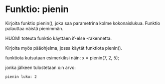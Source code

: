 # Funktio: pienin

Kirjoita funktio pienin(), joka saa parametrina kolme kokonaislukua. Funktio palauttaa näistä pienimmän.

HUOM! toteuta funktio käyttäen if-else -rakennetta.

Kirjoita myös pääohjelma, jossa käytät funktiota pienin().

funktiota kutsutaan esimerkiksi näin:
x = pienin(7, 2, 5);

jonka jälkeen tulostetaan x:n arvo:

```
pienin luku: 2
```


